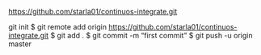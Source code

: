 https://github.com/starla01/continuos-integrate.git

git init
$ git remote add origin https://github.com/starla01/continuos-integrate.git
$ git add .
$ git commit -m “first commit”
$ git push -u origin master